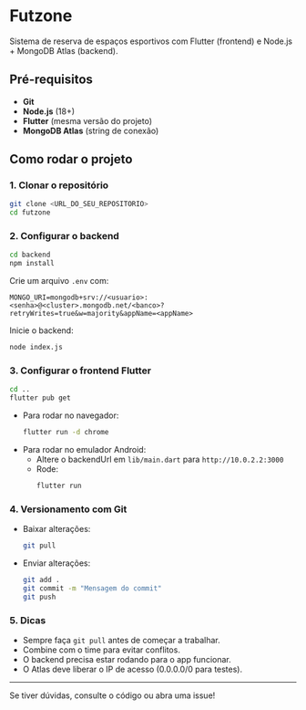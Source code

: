 # Futzone

Sistema de reserva de espaços esportivos com Flutter (frontend) e Node.js + MongoDB Atlas (backend).

## Pré-requisitos
- **Git**
- **Node.js** (18+)
- **Flutter** (mesma versão do projeto)
- **MongoDB Atlas** (string de conexão)

## Como rodar o projeto

### 1. Clonar o repositório
```sh
git clone <URL_DO_SEU_REPOSITORIO>
cd futzone
```

### 2. Configurar o backend
```sh
cd backend
npm install
```
Crie um arquivo `.env` com:
```
MONGO_URI=mongodb+srv://<usuario>:<senha>@<cluster>.mongodb.net/<banco>?retryWrites=true&w=majority&appName=<appName>
```
Inicie o backend:
```sh
node index.js
```

### 3. Configurar o frontend Flutter
```sh
cd ..
flutter pub get
```
- Para rodar no navegador:
  ```sh
  flutter run -d chrome
  ```
- Para rodar no emulador Android:
  - Altere o backendUrl em `lib/main.dart` para `http://10.0.2.2:3000`
  - Rode:
    ```sh
    flutter run
    ```

### 4. Versionamento com Git
- Baixar alterações:
  ```sh
  git pull
  ```
- Enviar alterações:
  ```sh
  git add .
  git commit -m "Mensagem do commit"
  git push
  ```

### 5. Dicas
- Sempre faça `git pull` antes de começar a trabalhar.
- Combine com o time para evitar conflitos.
- O backend precisa estar rodando para o app funcionar.
- O Atlas deve liberar o IP de acesso (0.0.0.0/0 para testes).

---

Se tiver dúvidas, consulte o código ou abra uma issue!
